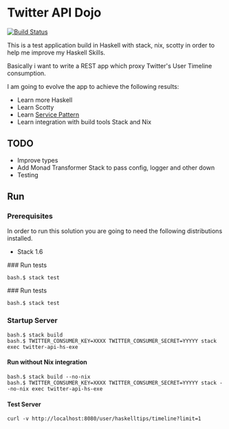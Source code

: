 # Twitter API Dojo

[![Build Status](https://travis-ci.org/jproyo/twitter-api-hs.svg?branch=master)](https://travis-ci.org/jproyo/twitter-api-hs.svg?branch=master)

This is a test application build in Haskell with stack, nix, scotty in order to help me improve my Haskell Skills.

Basically i want to write a REST app which proxy Twitter's User Timeline consumption.

I am going to evolve the app to achieve the following results:

- Learn more Haskell
- Learn Scotty
- Learn [Service Pattern](https://www.schoolofhaskell.com/user/meiersi/the-service-pattern)
- Learn integration with build tools Stack and Nix

## TODO

- Improve types
- Add Monad Transformer Stack to pass config, logger and other down
- Testing

## Run

### Prerequisites

In order to run this solution you are going to need the following distributions installed.

- Stack 1.6

### Run tests

```shell
bash.$ stack test
```

### Run tests

```shell
bash.$ stack test
```

### Startup Server

```shell
bash.$ stack build
bash.$ TWITTER_CONSUMER_KEY=XXXX TWITTER_CONSUMER_SECRET=YYYYY stack exec twitter-api-hs-exe
```

#### Run without Nix integration

```shell
bash.$ stack build --no-nix
bash.$ TWITTER_CONSUMER_KEY=XXXX TWITTER_CONSUMER_SECRET=YYYYY stack --no-nix exec twitter-api-hs-exe
```

#### Test Server

```shell
curl -v http://localhost:8080/user/haskelltips/timeline?limit=1
```
